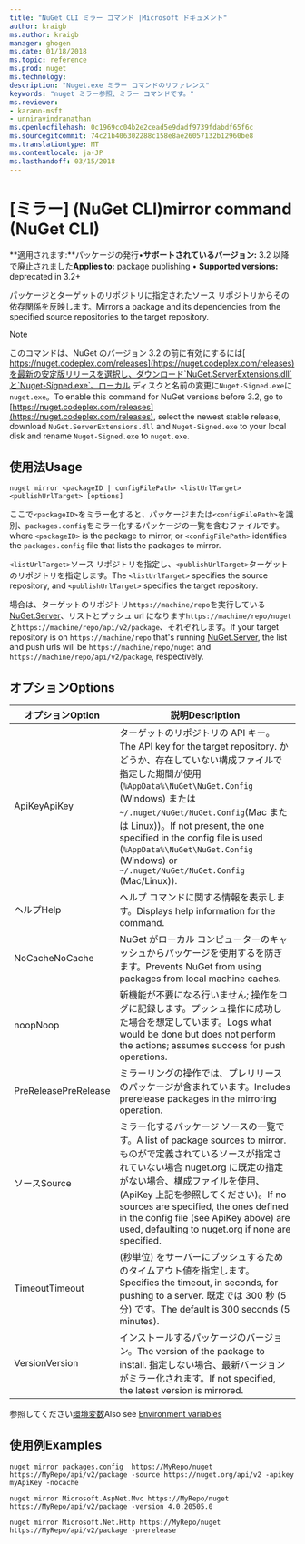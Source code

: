 ```yaml
---
title: "NuGet CLI ミラー コマンド |Microsoft ドキュメント"
author: kraigb
ms.author: kraigb
manager: ghogen
ms.date: 01/18/2018
ms.topic: reference
ms.prod: nuget
ms.technology: 
description: "Nuget.exe ミラー コマンドのリファレンス"
keywords: "nuget ミラー参照、ミラー コマンドです。"
ms.reviewer:
- karann-msft
- unniravindranathan
ms.openlocfilehash: 0c1969cc04b2e2cead5e9dadf9739fdabdf65f6c
ms.sourcegitcommit: 74c21b406302288c158e8ae26057132b12960be8
ms.translationtype: MT
ms.contentlocale: ja-JP
ms.lasthandoff: 03/15/2018
---
```

# <a name="mirror-command-nuget-cli"></a><span data-ttu-id="d51a5-104">[ミラー] (NuGet CLI)</span><span class="sxs-lookup"><span data-stu-id="d51a5-104">mirror command (NuGet CLI)</span></span>

<span data-ttu-id="d51a5-105">**適用されます:**パッケージの発行&bullet;**サポートされているバージョン:** 3.2 以降で廃止されました</span><span class="sxs-lookup"><span data-stu-id="d51a5-105">**Applies to:** package publishing &bullet; **Supported versions:** deprecated in 3.2+</span></span>

<span data-ttu-id="d51a5-106">パッケージとターゲットのリポジトリに指定されたソース リポジトリからその依存関係を反映します。</span><span class="sxs-lookup"><span data-stu-id="d51a5-106">Mirrors a package and its dependencies from the specified source repositories to the target repository.</span></span>

> [!NOTE]
> <span data-ttu-id="d51a5-107">このコマンドは、NuGet のバージョン 3.2 の前に有効にするには[ https://nuget.codeplex.com/releases](https://nuget.codeplex.com/releases)を最新の安定版リリースを選択し、ダウンロード`NuGet.ServerExtensions.dll`と`Nuget-Signed.exe`、ローカル ディスクと名前の変更に`Nuget-Signed.exe`に`nuget.exe`。</span><span class="sxs-lookup"><span data-stu-id="d51a5-107">To enable this command for NuGet versions before 3.2, go to [https://nuget.codeplex.com/releases](https://nuget.codeplex.com/releases), select the newest stable release, download `NuGet.ServerExtensions.dll` and `Nuget-Signed.exe` to your local disk and rename `Nuget-Signed.exe` to `nuget.exe`.</span></span>

## <a name="usage"></a><span data-ttu-id="d51a5-108">使用法</span><span class="sxs-lookup"><span data-stu-id="d51a5-108">Usage</span></span>

```cli
nuget mirror <packageID | configFilePath> <listUrlTarget> <publishUrlTarget> [options]
```

<span data-ttu-id="d51a5-109">ここで`<packageID>`をミラー化すると、パッケージまたは`<configFilePath>`を識別、`packages.config`をミラー化するパッケージの一覧を含むファイルです。</span><span class="sxs-lookup"><span data-stu-id="d51a5-109">where `<packageID>` is the package to mirror, or `<configFilePath>` identifies the `packages.config` file that lists the packages to mirror.</span></span>

<span data-ttu-id="d51a5-110">`<listUrlTarget>`ソース リポジトリを指定し、`<publishUrlTarget>`ターゲットのリポジトリを指定します。</span><span class="sxs-lookup"><span data-stu-id="d51a5-110">The `<listUrlTarget>` specifies the source repository, and `<publishUrlTarget>` specifies the target repository.</span></span>

<span data-ttu-id="d51a5-111">場合は、ターゲットのリポジトリ`https://machine/repo`を実行している[NuGet.Server](../hosting-packages/nuget-server.md)、リストとプッシュ url になります`https://machine/repo/nuget`と`https://machine/repo/api/v2/package`、それぞれします。</span><span class="sxs-lookup"><span data-stu-id="d51a5-111">If your target repository is on `https://machine/repo` that's running [NuGet.Server](../hosting-packages/nuget-server.md), the list and push urls will be `https://machine/repo/nuget` and `https://machine/repo/api/v2/package`, respectively.</span></span>

## <a name="options"></a><span data-ttu-id="d51a5-112">オプション</span><span class="sxs-lookup"><span data-stu-id="d51a5-112">Options</span></span>

| <span data-ttu-id="d51a5-113">オプション</span><span class="sxs-lookup"><span data-stu-id="d51a5-113">Option</span></span> | <span data-ttu-id="d51a5-114">説明</span><span class="sxs-lookup"><span data-stu-id="d51a5-114">Description</span></span> |
| --- | --- |
| <span data-ttu-id="d51a5-115">ApiKey</span><span class="sxs-lookup"><span data-stu-id="d51a5-115">ApiKey</span></span> | <span data-ttu-id="d51a5-116">ターゲットのリポジトリの API キー。</span><span class="sxs-lookup"><span data-stu-id="d51a5-116">The API key for the target repository.</span></span> <span data-ttu-id="d51a5-117">かどうか、存在していない構成ファイルで指定した期間が使用 (`%AppData%\NuGet\NuGet.Config` (Windows) または`~/.nuget/NuGet/NuGet.Config`(Mac または Linux))。</span><span class="sxs-lookup"><span data-stu-id="d51a5-117">If not present,  the one specified in the config file is used (`%AppData%\NuGet\NuGet.Config` (Windows) or `~/.nuget/NuGet/NuGet.Config` (Mac/Linux)).</span></span> |
| <span data-ttu-id="d51a5-118">ヘルプ</span><span class="sxs-lookup"><span data-stu-id="d51a5-118">Help</span></span> | <span data-ttu-id="d51a5-119">ヘルプ コマンドに関する情報を表示します。</span><span class="sxs-lookup"><span data-stu-id="d51a5-119">Displays help information for the command.</span></span> |
| <span data-ttu-id="d51a5-120">NoCache</span><span class="sxs-lookup"><span data-stu-id="d51a5-120">NoCache</span></span> | <span data-ttu-id="d51a5-121">NuGet がローカル コンピューターのキャッシュからパッケージを使用するを防ぎます。</span><span class="sxs-lookup"><span data-stu-id="d51a5-121">Prevents NuGet from using packages from local machine caches.</span></span> |
| <span data-ttu-id="d51a5-122">noop</span><span class="sxs-lookup"><span data-stu-id="d51a5-122">Noop</span></span> | <span data-ttu-id="d51a5-123">新機能が不要になる行いません; 操作をログに記録します。プッシュ操作に成功した場合を想定しています。</span><span class="sxs-lookup"><span data-stu-id="d51a5-123">Logs what would be done but does not perform the actions; assumes success for push operations.</span></span> |
| <span data-ttu-id="d51a5-124">PreRelease</span><span class="sxs-lookup"><span data-stu-id="d51a5-124">PreRelease</span></span> | <span data-ttu-id="d51a5-125">ミラーリングの操作では、プレリリースのパッケージが含まれています。</span><span class="sxs-lookup"><span data-stu-id="d51a5-125">Includes prerelease packages in the mirroring operation.</span></span> |
| <span data-ttu-id="d51a5-126">ソース</span><span class="sxs-lookup"><span data-stu-id="d51a5-126">Source</span></span> | <span data-ttu-id="d51a5-127">ミラー化するパッケージ ソースの一覧です。</span><span class="sxs-lookup"><span data-stu-id="d51a5-127">A list of package sources to mirror.</span></span> <span data-ttu-id="d51a5-128">ものがで定義されているソースが指定されていない場合 nuget.org に既定の指定がない場合、構成ファイルを使用、(ApiKey 上記を参照してください)。</span><span class="sxs-lookup"><span data-stu-id="d51a5-128">If no sources are specified, the ones defined in the config file (see ApiKey above) are used, defaulting to nuget.org if none are specified.</span></span> |
| <span data-ttu-id="d51a5-129">Timeout</span><span class="sxs-lookup"><span data-stu-id="d51a5-129">Timeout</span></span> | <span data-ttu-id="d51a5-130">(秒単位) をサーバーにプッシュするためのタイムアウト値を指定します。</span><span class="sxs-lookup"><span data-stu-id="d51a5-130">Specifies the timeout, in seconds, for pushing to a server.</span></span> <span data-ttu-id="d51a5-131">既定では 300 秒 (5 分) です。</span><span class="sxs-lookup"><span data-stu-id="d51a5-131">The default is 300 seconds (5 minutes).</span></span> |
| <span data-ttu-id="d51a5-132">Version</span><span class="sxs-lookup"><span data-stu-id="d51a5-132">Version</span></span> | <span data-ttu-id="d51a5-133">インストールするパッケージのバージョン。</span><span class="sxs-lookup"><span data-stu-id="d51a5-133">The version of the package to install.</span></span> <span data-ttu-id="d51a5-134">指定しない場合、最新バージョンがミラー化されます。</span><span class="sxs-lookup"><span data-stu-id="d51a5-134">If not specified, the latest version is mirrored.</span></span> |

<span data-ttu-id="d51a5-135">参照してください[環境変数](cli-ref-environment-variables.md)</span><span class="sxs-lookup"><span data-stu-id="d51a5-135">Also see [Environment variables](cli-ref-environment-variables.md)</span></span>

## <a name="examples"></a><span data-ttu-id="d51a5-136">使用例</span><span class="sxs-lookup"><span data-stu-id="d51a5-136">Examples</span></span>

```cli
nuget mirror packages.config  https://MyRepo/nuget https://MyRepo/api/v2/package -source https://nuget.org/api/v2 -apikey myApiKey -nocache

nuget mirror Microsoft.AspNet.Mvc https://MyRepo/nuget https://MyRepo/api/v2/package -version 4.0.20505.0

nuget mirror Microsoft.Net.Http https://MyRepo/nuget https://MyRepo/api/v2/package -prerelease
```
